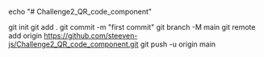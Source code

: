 echo "# Challenge2_QR_code_component"  

git init
git add .
git commit -m "first commit"
git branch -M main
git remote add origin https://github.com/steeven-js/Challenge2_QR_code_component.git
git push -u origin main


